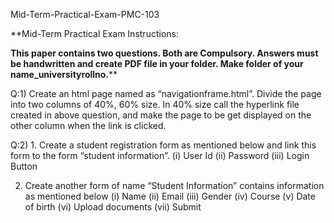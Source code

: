 Mid-Term-Practical-Exam-PMC-103

**Mid-Term Practical Exam Instructions:

**This paper contains two questions. Both are Compulsory.
Answers must be handwritten and create PDF file in your folder.
Make folder of your name_universityrollno.****

Q:1) Create an html page named as “navigationframe.html”. Divide the page into two columns of 40%, 60% size. In 40% size call the hyperlink file created in above question, and make the page to be get displayed on the other column when the link is clicked.

Q:2) 1.	Create a student registration form as mentioned below and link this form to the form “student information”.
(i)	User Id
(ii)	Password
(iii)	Login Button

2.	Create another form of name “Student Information” contains information as mentioned below
(i)	Name
(ii)	Email
(iii)	Gender
(iv)	Course
(v)	Date of birth
(vi)	Upload documents
(vii)	Submit
